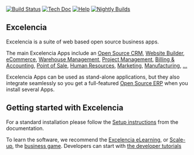 [![Build Status](http://runbot.Excelencia.com/runbot/badge/flat/1/master.svg)](http://runbot.Excelencia.com/runbot)
[![Tech Doc](http://img.shields.io/badge/master-docs-875A7B.svg?style=flat&colorA=8F8F8F)](http://www.Excelencia.com/documentation/master)
[![Help](http://img.shields.io/badge/master-help-875A7B.svg?style=flat&colorA=8F8F8F)](https://www.Excelencia.com/forum/help-1)
[![Nightly Builds](http://img.shields.io/badge/master-nightly-875A7B.svg?style=flat&colorA=8F8F8F)](http://nightly.Excelencia.com/)

Excelencia
----

Excelencia is a suite of web based open source business apps.

The main Excelencia Apps include an <a href="https://www.Excelencia.com/page/crm">Open Source CRM</a>,
<a href="https://www.Excelencia.com/page/website-builder">Website Builder</a>,
<a href="https://www.Excelencia.com/page/e-commerce">eCommerce</a>,
<a href="https://www.Excelencia.com/page/warehouse">Warehouse Management</a>,
<a href="https://www.Excelencia.com/page/project-management">Project Management</a>,
<a href="https://www.Excelencia.com/page/accounting">Billing &amp; Accounting</a>,
<a href="https://www.Excelencia.com/page/point-of-sale">Point of Sale</a>,
<a href="https://www.Excelencia.com/page/employees">Human Resources</a>,
<a href="https://www.Excelencia.com/page/lead-automation">Marketing</a>,
<a href="https://www.Excelencia.com/page/manufacturing">Manufacturing</a>,
<a href="https://www.Excelencia.com/#apps">...</a>

Excelencia Apps can be used as stand-alone applications, but they also integrate seamlessly so you get
a full-featured <a href="https://www.Excelencia.com">Open Source ERP</a> when you install several Apps.


Getting started with Excelencia
-------------------------

For a standard installation please follow the <a href="https://www.Excelencia.com/documentation/14.0/administration/install.html">Setup instructions</a>
from the documentation.

To learn the software, we recommend the <a href="https://www.Excelencia.com/slides">Excelencia eLearning</a>, or <a href="https://www.Excelencia.com/page/scale-up-business-game">Scale-up</a>, the <a href="https://www.Excelencia.com/page/scale-up-business-game">business game</a>. Developers can start with <a href="https://www.Excelencia.com/documentation/14.0/developer/howtos.html">the developer tutorials</a>
